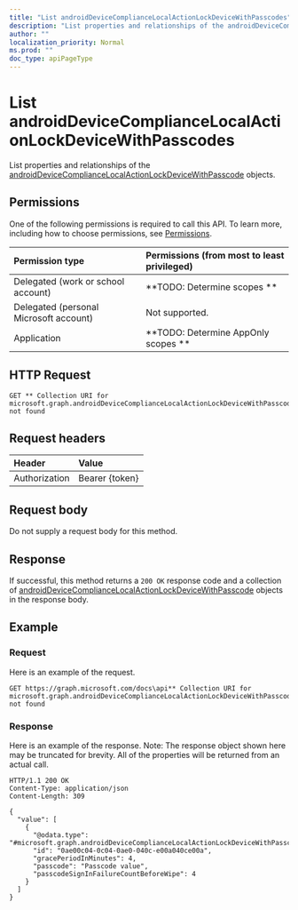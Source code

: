 ```yaml
---
title: "List androidDeviceComplianceLocalActionLockDeviceWithPasscodes"
description: "List properties and relationships of the androidDeviceComplianceLocalActionLockDeviceWithPasscode objects."
author: ""
localization_priority: Normal
ms.prod: ""
doc_type: apiPageType
---
```


# List androidDeviceComplianceLocalActionLockDeviceWithPasscodes

List properties and relationships of the [androidDeviceComplianceLocalActionLockDeviceWithPasscode](../resources/androiddevicecompliancelocalactionlockdevicewithpasscode.md) objects.

## Permissions
One of the following permissions is required to call this API. To learn more, including how to choose permissions, see [Permissions](/concepts/permissions-reference.md).

|Permission type|Permissions (from most to least privileged)|
|:---|:---|
|Delegated (work or school account)|**TODO: Determine scopes **|
|Delegated (personal Microsoft account)|Not supported.|
|Application|**TODO: Determine AppOnly scopes **|

## HTTP Request
<!-- {
  "blockType": "ignored"
}
-->
``` http
GET ** Collection URI for microsoft.graph.androidDeviceComplianceLocalActionLockDeviceWithPasscode not found
```

## Request headers
|Header|Value|
|:---|:---|
|Authorization|Bearer {token}|

## Request body
Do not supply a request body for this method.

## Response
If successful, this method returns a `200 OK` response code and a collection of [androidDeviceComplianceLocalActionLockDeviceWithPasscode](../resources/androiddevicecompliancelocalactionlockdevicewithpasscode.md) objects in the response body.

## Example

### Request
Here is an example of the request.
<!-- {
  "blockType": "request",
  "name": "get_androiddevicecompliancelocalactionlockdevicewithpasscode"
}
-->
``` http
GET https://graph.microsoft.com/docs\api** Collection URI for microsoft.graph.androidDeviceComplianceLocalActionLockDeviceWithPasscode not found
```

### Response
Here is an example of the response. Note: The response object shown here may be truncated for brevity. All of the properties will be returned from an actual call.
<!-- {
  "blockType": "response",
  "truncated": true,
  "@odata.type": "collection(microsoft.graph.androiddevicecompliancelocalactionlockdevicewithpasscode)"
}
-->
``` http
HTTP/1.1 200 OK
Content-Type: application/json
Content-Length: 309

{
  "value": [
    {
      "@odata.type": "#microsoft.graph.androidDeviceComplianceLocalActionLockDeviceWithPasscode",
      "id": "0ae00c04-0c04-0ae0-040c-e00a040ce00a",
      "gracePeriodInMinutes": 4,
      "passcode": "Passcode value",
      "passcodeSignInFailureCountBeforeWipe": 4
    }
  ]
}
```

